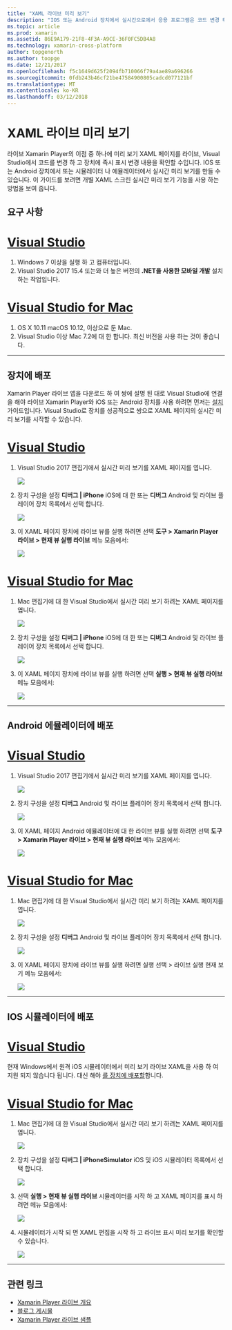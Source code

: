 ```yaml
---
title: "XAML 라이브 미리 보기"
description: "IOS 또는 Android 장치에서 실시간으로에서 응용 프로그램은 코드 변경 테스트"
ms.topic: article
ms.prod: xamarin
ms.assetid: 86E9A179-21F8-4F3A-A9CE-36F0FC5DB4A8
ms.technology: xamarin-cross-platform
author: topgenorth
ms.author: toopge
ms.date: 12/21/2017
ms.openlocfilehash: f5c1649d625f2094fb710066f79a4ae89a696266
ms.sourcegitcommit: 0fdb243b46cf21be47584900805cadcd077121bf
ms.translationtype: MT
ms.contentlocale: ko-KR
ms.lasthandoff: 03/12/2018
---
```

# <a name="xaml-live-previewing"></a>XAML 라이브 미리 보기

라이브 Xamarin Player의 이점 중 하나에 미리 보기 XAML 페이지를 라이브, Visual Studio에서 코드를 변경 하 고 장치에 즉시 표시 변경 내용을 확인할 수입니다. IOS 또는 Android 장치에서 또는 시뮬레이터 나 에뮬레이터에서 실시간 미리 보기를 만들 수 있습니다. 이 가이드를 보려면 개별 XAML 스크린 실시간 미리 보기 기능을 사용 하는 방법을 보여 줍니다.

## <a name="requirements"></a>요구 사항

# <a name="visual-studiotabvswin"></a>[Visual Studio](#tab/vswin)

1. Windows 7 이상을 실행 하 고 컴퓨터입니다.
2. Visual Studio 2017 15.4 또는와 더 높은 버전의 **.NET을 사용한 모바일 개발** 설치 하는 작업입니다.

# <a name="visual-studio-for-mactabvsmac"></a>[Visual Studio for Mac](#tab/vsmac)

1. OS X 10.11 macOS 10.12, 이상으로 둔 Mac.
2. Visual Studio 이상 Mac 7.2에 대 한 합니다. 최신 버전을 사용 하는 것이 좋습니다.

-----



<a name="deploydevice" />

## <a name="deploying-to-device"></a>장치에 배포

Xamarin Player 라이브 앱을 다운로드 하 여 쌍에 설명 된 대로 Visual Studio에 연결을 해야 라이브 Xamarin Player와 iOS 또는 Android 장치를 사용 하려면 먼저는 [설치](~/tools/live-player/install.md) 가이드입니다. Visual Studio로 장치를 성공적으로 쌍으로 XAML 페이지의 실시간 미리 보기를 시작할 수 있습니다. 

# <a name="visual-studiotabvswin"></a>[Visual Studio](#tab/vswin)

1. Visual Studio 2017 편집기에서 실시간 미리 보기를 XAML 페이지를 엽니다.

    ![](live-view-images/vs-image1.png)

2. 장치 구성을 설정 **디버그 | iPhone** iOS에 대 한 또는 **디버그** Android 및 라이브 플레이어 장치 목록에서 선택 합니다.

    ![](live-view-images/vs-image2.png)

3. 이 XAML 페이지 장치에 라이브 뷰를 실행 하려면 선택 **도구 > Xamarin Player 라이브 > 현재 뷰 실행 라이브** 메뉴 모음에서:

    ![](live-view-images/vs-image3.png)

# <a name="visual-studio-for-mactabvsmac"></a>[Visual Studio for Mac](#tab/vsmac)

1. Mac 편집기에 대 한 Visual Studio에서 실시간 미리 보기 하려는 XAML 페이지를 엽니다.

    ![](live-view-images/image1.png)

2. 장치 구성을 설정 **디버그 | iPhone** iOS에 대 한 또는 **디버그** Android 및 라이브 플레이어 장치 목록에서 선택 합니다.

    ![](live-view-images/image2.png)

3. 이 XAML 페이지 장치에 라이브 뷰를 실행 하려면 선택 **실행 > 현재 뷰 실행 라이브** 메뉴 모음에서:

    ![](live-view-images/image3.png)

-----








## <a name="deploying-to-android-emulator"></a>Android 에뮬레이터에 배포

# <a name="visual-studiotabvswin"></a>[Visual Studio](#tab/vswin)

1. Visual Studio 2017 편집기에서 실시간 미리 보기를 XAML 페이지를 엽니다.

    ![](live-view-images/vs-image1.png)

2. 장치 구성을 설정 **디버그** Android 및 라이브 플레이어 장치 목록에서 선택 합니다.

    ![](live-view-images/vs-image4.png)

3. 이 XAML 페이지 Android 에뮬레이터에 대 한 라이브 뷰를 실행 하려면 선택 **도구 > Xamarin Player 라이브 > 현재 뷰 실행 라이브** 메뉴 모음에서:

    ![](live-view-images/vs-image3.png)

# <a name="visual-studio-for-mactabvsmac"></a>[Visual Studio for Mac](#tab/vsmac)

1. Mac 편집기에 대 한 Visual Studio에서 실시간 미리 보기 하려는 XAML 페이지를 엽니다.

    ![](live-view-images/image7.png)

2. 장치 구성을 설정 **디버그** Android 및 라이브 플레이어 장치 목록에서 선택 합니다.

    ![](live-view-images/image6.png)

3. 이 XAML 페이지 장치에 라이브 뷰를 실행 하려면 실행 선택 > 라이브 실행 현재 보기 메뉴 모음에서:

    ![](live-view-images/image3.png)

-----





## <a name="deploying-to-ios-simulator"></a>IOS 시뮬레이터에 배포

# <a name="visual-studiotabvswin"></a>[Visual Studio](#tab/vswin)

현재 Windows에서 원격 iOS 시뮬레이터에서 미리 보기 라이브 XAML을 사용 하 여 지원 되지 않습니다 됩니다. 대신 해야 [를 장치에 배포할](#deploydevice)합니다.

# <a name="visual-studio-for-mactabvsmac"></a>[Visual Studio for Mac](#tab/vsmac)

1. Mac 편집기에 대 한 Visual Studio에서 실시간 미리 보기 하려는 XAML 페이지를 엽니다.

    ![](live-view-images/image1.png)

2. 장치 구성을 설정 **디버그 | iPhoneSimulator** iOS 및 iOS 시뮬레이터 목록에서 선택 합니다.

    ![](live-view-images/image2.png)

3. 선택 **실행 > 현재 뷰 실행 라이브** 시뮬레이터를 시작 하 고 XAML 페이지를 표시 하려면 메뉴 모음에서:

    ![](live-view-images/image4.png)

4. 시뮬레이터가 시작 되 면 XAML 편집을 시작 하 고 라이브 표시 미리 보기를 확인할 수 있습니다.

    ![](live-view-images/image5.png)  

-----








## <a name="related-links"></a>관련 링크

- [Xamarin Player 라이브 개요](https://xamarin.com/live)
- [블로그 게시물](https://blog.xamarin.com/live-player/)
- [Xamarin Player 라이브 샘플](~/tools/livehttps://developer.xamarin.com/samples.md)
